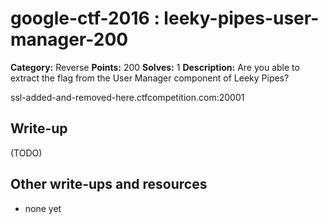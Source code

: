 # google-ctf-2016 : leeky-pipes-user-manager-200

**Category:** Reverse
**Points:** 200
**Solves:** 1
**Description:**
Are you able to extract the flag from the User Manager component of Leeky Pipes?

ssl-added-and-removed-here.ctfcompetition.com:20001


## Write-up

(TODO)

## Other write-ups and resources

* none yet
